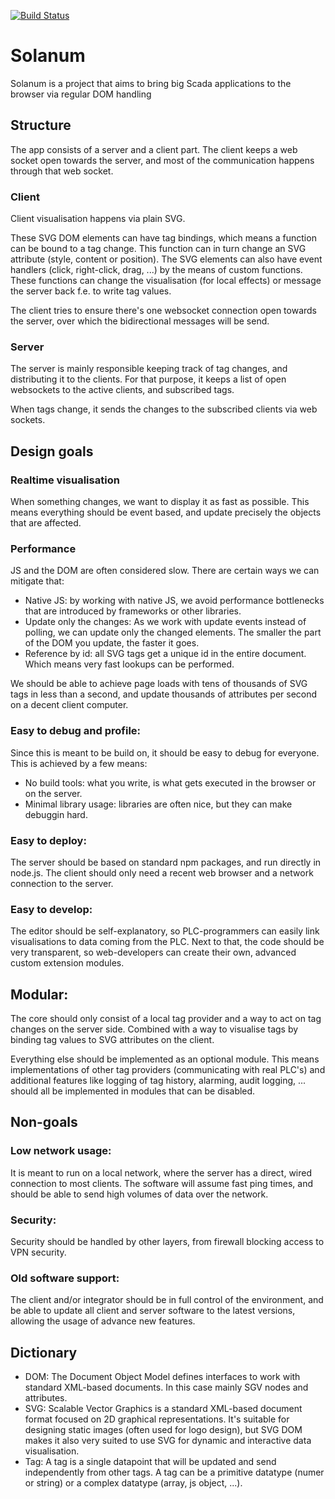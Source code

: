 
[![Build Status](https://api.travis-ci.com/sanderd17/solanum.png?branch=master)](https://travis-ci.org/sanderd17/solanum)

# Solanum

Solanum is a project that aims to bring big Scada applications to the browser via regular DOM handling


## Structure

The app consists of a server and a client part. The client keeps a web socket open towards the server, and most of the communication happens through that web socket.

### Client

Client visualisation happens via plain SVG.

These SVG DOM elements can have tag bindings, which means a function can be bound to a tag change. This function can in turn change an SVG attribute (style, content or position).
The SVG elements can also have event handlers (click, right-click, drag, ...) by the means of custom functions.
These functions can change the visualisation (for local effects) or message the server back f.e. to write tag values.

The client tries to ensure there's one websocket connection open towards the server, over which the bidirectional messages will be send.

### Server

The server is mainly responsible keeping track of tag changes, and distributing it to the clients. For that purpose, it keeps a list of open websockets to the active clients, and subscribed tags.

When tags change, it sends the changes to the subscribed clients via web sockets.

## Design goals

### Realtime visualisation
When something changes, we want to display it as fast as possible.
This means everything should be event based, and update precisely the objects that are affected.

### Performance
JS and the DOM are often considered slow.
There are certain ways we can mitigate that:
* Native JS: by working with native JS, we avoid performance bottlenecks that are introduced by frameworks or other libraries.
* Update only the changes: As we work with update events instead of polling, we can update only the changed elements. The smaller the part of the DOM you update, the faster it goes.
* Reference by id: all SVG tags get a unique id in the entire document. Which means very fast lookups can be performed.

We should be able to achieve page loads with tens of thousands of SVG tags in less than a second, and update thousands of attributes per second on a decent client computer.

### Easy to debug and profile:
Since this is meant to be build on, it should be easy to debug for everyone.
This is achieved by a few means:

* No build tools: what you write, is what gets executed in the browser or on the server.
* Minimal library usage: libraries are often nice, but they can make debuggin hard.

### Easy to deploy:
The server should be based on standard npm packages, and run directly in node.js.
The client should only need a recent web browser and a network connection to the server.


### Easy to develop:
The editor should be self-explanatory, so PLC-programmers can easily link visualisations to data coming from the PLC.
Next to that, the code should be very transparent, so web-developers can create their own, advanced custom extension modules.

## Modular:
The core should only consist of a local tag provider and a way to act on tag changes on the server side. Combined with a way to visualise tags by binding tag values to SVG attributes on the client.

Everything else should be implemented as an optional module. This means implementations of other tag providers (communicating with real PLC's) and additional features like logging of tag history, alarming, audit logging, ... should all be implemented in modules that can be disabled.

## Non-goals

### Low network usage:
It is meant to run on a local network, where the server has a direct, wired connection to most clients.
The software will assume fast ping times, and should be able to send high volumes of data over the network.

### Security:
Security should be handled by other layers, from firewall blocking access to VPN security.

### Old software support:
The client and/or integrator should be in full control of the environment, and be able to update all client and server software to the latest versions, allowing the usage of advance new features.

## Dictionary

* DOM: The Document Object Model defines interfaces to work with standard XML-based documents. In this case mainly SGV nodes and attributes.
* SVG: Scalable Vector Graphics is a standard XML-based document format focused on 2D graphical representations. It's suitable for designing static images (often used for logo design), but SVG DOM makes it also very suited to use SVG for dynamic and interactive data visualisation.
* Tag: A tag is a single datapoint that will be updated and send independently from other tags. A tag can be a primitive datatype (numer or string) or a complex datatype (array, js object, ...).
